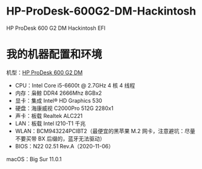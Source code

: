 # HP-ProDesk-600G2-DM-Hackintosh
HP ProDesk 600 G2 DM Hackintosh EFI

# 我的机器配置和环境

机型：[HP ProDesk 600 G2 DM](https://support.hp.com/cn-zh/product/hp-prodesk-600-g2-desktop-mini-pc/8376393/model/8376394/document/c04844247)

+ CPU：Intel Core i5-6600t @ 2.7GHz 4 核 4 线程
+ 内存：枭鲸 DDR4 2666Mhz 8GBx2
+ 显卡：集成 Intel® HD Graphics 530
+ 硬盘：海康威视 C2000Pro 512G 2280x1
+ 声卡：板载 Realtek ALC221
+ LAN：板载 Intel I210-T1 千兆
+ WLAN：BCM943224PCIBT2（最便宜的黑苹果 M.2 网卡，注意避坑：尽量不要买带 BX 后缀的，蓝牙无法驱动）
+ BIOS：N22 02.51 Rev.A（2020-11-06）

macOS：Big Sur 11.0.1
